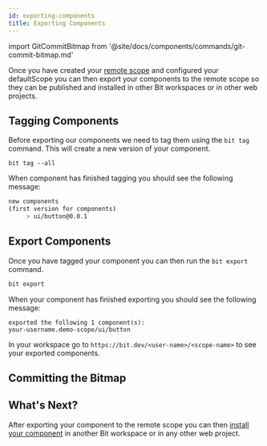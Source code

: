 ```yaml
---
id: exporting-components
title: Exporting Components
---
```


import GitCommitBitmap from '@site/docs/components/commands/git-commit-bitmap.md'

Once you have created your [remote scope](remote-scope) and configured your defaultScope you can then export your components to the remote scope so they can be published and installed in other Bit workspaces or in other web projects.

## Tagging Components

Before exporting our components we need to tag them using the `bit tag` command. This will create a new version of your component.

```shell
bit tag --all
```

When component has finished tagging you should see the following message:

```sh
new components
(first version for components)
     > ui/button@0.0.1
```

<!-- :arrow_right: Learn more about the [Tagging Components](/building-with-bit/components). -->

## Export Components

Once you have tagged your component you can then run the `bit export` command.

```sh
bit export
```

When your component has finished exporting you should see the following message:

```shell
exported the following 1 component(s):
your-username.demo-scope/ui/button
```

<!-- :arrow_right: Learn more about the [Exporting Components](/building-with-bit/component/exporting). -->

In your workspace go to `https://bit.dev/<user-name>/<scope-name>` to see your exported components.

## Committing the Bitmap

<GitCommitBitmap />

## What's Next?

After exporting your component to the remote scope you can then [install your component](installing-components) in another Bit workspace or in any other web project.